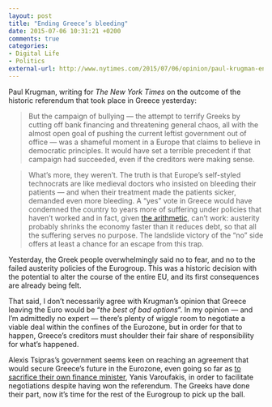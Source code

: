 ```yaml
---
layout: post
title: "Ending Greece’s bleeding"
date: 2015-07-06 10:31:21 +0200
comments: true
categories: 
- Digital Life
- Politics
external-url: http://www.nytimes.com/2015/07/06/opinion/paul-krugman-ending-greeces-bleeding.html
---
```


Paul Krugman, writing for _The New York Times_ on the outcome of the historic referendum that took place in Greece yesterday: 

> But the campaign of bullying — the attempt to terrify Greeks by cutting off bank financing and threatening general chaos, all with the almost open goal of pushing the current leftist government out of office — was a shameful moment in a Europe that claims to believe in democratic principles. It would have set a terrible precedent if that campaign had succeeded, even if the creditors were making sense.

> What’s more, they weren’t. The truth is that Europe’s self-styled technocrats are like medieval doctors who insisted on bleeding their patients — and when their treatment made the patients sicker, demanded even more bleeding. A “yes” vote in Greece would have condemned the country to years more of suffering under policies that haven’t worked and in fact, given [the arithmetic](http://krugman.blogs.nytimes.com/2015/07/05/austerity-arithmetic/), can’t work: austerity probably shrinks the economy faster than it reduces debt, so that all the suffering serves no purpose. The landslide victory of the “no” side offers at least a chance for an escape from this trap.

Yesterday, the Greek people overwhelmingly said no to fear, and no to the failed austerity policies of the Eurogroup. This was a historic decision with the potential to alter the course of the entire EU, and its first consequences are already being felt.

That said, I don’t necessarily agree with Krugman’s opinion that Greece leaving the Euro would be “_the best of bad options_”. In my opinion — and I’m admittedly no expert — there’s plenty of wiggle room to negotiate a viable deal within the confines of the Eurozone, but in order for that to happen, Greece’s creditors must shoulder their fair share of responsibility for what’s happened.

Alexis Tsipras’s government seems keen on reaching an agreement that would secure Greece’s future in the Eurozone, even going so far as [to sacrifice their own finance minister](http://www.theguardian.com/world/2015/jul/06/greek-finance-minister-yanis-varoufakis-resigns-despite-referendum-no-vote), Yanis Varoufakis, in order to facilitate negotiations despite having won the referendum. The Greeks have done their part, now it’s time for the rest of the Eurogroup to pick up the ball.